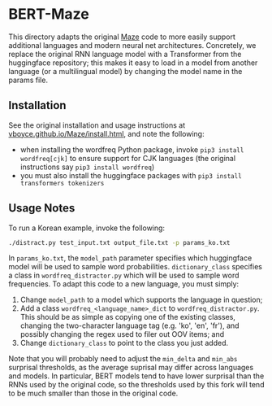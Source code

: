 # BERT-Maze

This directory adapts the original [Maze](https://github.com/vboyce/Maze) code to more easily support additional languages and modern neural net architectures. Concretely, we replace the original RNN language model with a Transformer from the huggingface repository; this makes it easy to load in a model from another language (or a multilingual model) by changing the model name in the params file. 

## Installation
See the original installation and usage instructions at [vboyce.github.io/Maze/install.html](https://vboyce.github.io/Maze/install.html), and note the following:
- when installing the wordfreq Python package, invoke `pip3 install wordfreq[cjk]` to ensure support for CJK languages (the original instructions say `pip3 install wordfreq`)
- you must also install the huggingface packages with `pip3 install transformers tokenizers`

## Usage Notes
To run a Korean example, invoke the following:
```bash
./distract.py test_input.txt output_file.txt -p params_ko.txt
```

In `params_ko.txt`, the `model_path` parameter specifies which huggingface model will be used to sample word probabilities. `dictionary_class` specifies a class in `wordfreq_distractor.py` which will be used to sample word frequencies. To adapt this code to a new language, you must simply:
1. Change `model_path` to a model which supports the language in question;
2. Add a class `wordfreq_<language_name>_dict` to `wordfreq_distractor.py`. This should be as simple as copying one of the existing classes, changing the two-character language tag (e.g. 'ko', 'en', 'fr'), and possibly changing the regex used to filer out OOV items; and
3. Change `dictionary_class` to point to the class you just added.

Note that you will probably need to adjust the `min_delta` and `min_abs` surprisal thresholds, as the average suprisal may differ across languages and models. In particular, BERT models tend to have lower surprisal than the RNNs used by the original code, so the thresholds used by this fork will tend to be much smaller than those in the original code.

